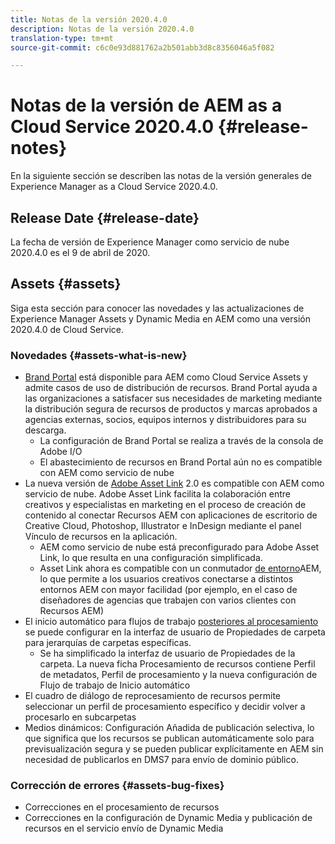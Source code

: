 ```yaml
---
title: Notas de la versión 2020.4.0
description: Notas de la versión 2020.4.0
translation-type: tm+mt
source-git-commit: c6c0e93d881762a2b501abb3d8c8356046a5f082

---
```



# Notas de la versión de AEM as a Cloud Service 2020.4.0 {#release-notes}

En la siguiente sección se describen las notas de la versión generales de Experience Manager as a Cloud Service 2020.4.0.

## Release Date {#release-date}

La fecha de versión de Experience Manager como servicio de nube 2020.4.0 es el 9 de abril de 2020.

## Assets {#assets}

Siga esta sección para conocer las novedades y las actualizaciones de Experience Manager Assets y Dynamic Media en AEM como una versión 2020.4.0 de Cloud Service.

### Novedades {#assets-what-is-new}

* [Brand Portal](https://docs.adobe.com/content/help/en/experience-manager-brand-portal/using/home.html) está disponible para AEM como Cloud Service Assets y admite casos de uso de distribución de recursos. Brand Portal ayuda a las organizaciones a satisfacer sus necesidades de marketing mediante la distribución segura de recursos de productos y marcas aprobados a agencias externas, socios, equipos internos y distribuidores para su descarga.
   * La configuración de Brand Portal se realiza a través de la consola de Adobe I/O
   * El abastecimiento de recursos en Brand Portal aún no es compatible con AEM como servicio de nube
* La nueva versión de [Adobe Asset Link](https://helpx.adobe.com/es/enterprise/using/adobe-asset-link.html) 2.0 es compatible con AEM como servicio de nube. Adobe Asset Link facilita la colaboración entre creativos y especialistas en marketing en el proceso de creación de contenido al conectar Recursos AEM con aplicaciones de escritorio de Creative Cloud, Photoshop, Illustrator e InDesign mediante el panel Vínculo de recursos en la aplicación.
   * AEM como servicio de nube está preconfigurado para Adobe Asset Link, lo que resulta en una configuración [](https://helpx.adobe.com/enterprise/using/configure-aem-assets-for-asset-link.html)simplificada.
   * Asset Link ahora es compatible con un conmutador [de entorno](https://helpx.adobe.com/enterprise/using/manage-assets-using-adobe-asset-link.html#UseAdobeAssetLink)AEM, lo que permite a los usuarios creativos conectarse a distintos entornos AEM con mayor facilidad (por ejemplo, en el caso de diseñadores de agencias que trabajen con varios clientes con Recursos AEM)
* El inicio automático para flujos de trabajo [posteriores al procesamiento](/help/assets/asset-microservices-configure-and-use.md#post-processing-workflows) se puede configurar en la interfaz de usuario de Propiedades de carpeta para jerarquías de carpetas específicas.
   * Se ha simplificado la interfaz de usuario de Propiedades de la carpeta. La nueva ficha Procesamiento de recursos contiene Perfil de metadatos, Perfil de procesamiento y la nueva configuración de Flujo de trabajo de Inicio automático
* El cuadro de diálogo de reprocesamiento de recursos permite seleccionar un perfil de procesamiento específico y decidir volver a procesarlo en subcarpetas
* Medios dinámicos: Configuración Añadida de publicación selectiva, lo que significa que los recursos se publican automáticamente solo para previsualización segura y se pueden publicar explícitamente en AEM sin necesidad de publicarlos en DMS7 para envío de dominio público.

### Corrección de errores {#assets-bug-fixes}

* Correcciones en el procesamiento de recursos
* Correcciones en la configuración de Dynamic Media y publicación de recursos en el servicio envío de Dynamic Media
